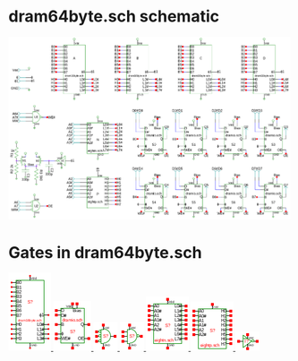 # dram64byte.sch schematic
![dram64byte.sch](dram64byte.png)
# Gates in dram64byte.sch
[ ![dram16byte](dram16byte-sym.png) ](dram16byte.html)
[ ![dramio](dramio-sym.png) ](dramio.html)
[ ![nor3](nor3-sym.png) ](nor3.html)
[ ![nand3](nand3-sym.png) ](nand3.html)
[ ![eightn](eightn-sym.png) ](eightn.html)
[ ![eightp](eightp-sym.png) ](eightp.html)
[ ![notp](notp-sym.png) ](notp.html)
